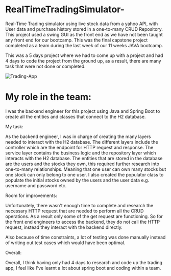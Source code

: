 # RealTimeTradingSimulator-
Real-Time Trading simulator using live stock data from a yahoo API, with User data and purchase history stored in a one-to-many CRUD Repository.
This project used a swing GUI as the front end as we have not been taught any front end for our bootcamp. 
This was the final capstone project completed as a team during the last week of our 11 weeks JAVA bootcamp.  

This was a 5 days project where we had to come up with a project and had 4 days to code the project from the ground up, as a result, 
there are many task that were not done or completed. 

![Trading-App](https://user-images.githubusercontent.com/79413585/224544865-68cbfce6-1720-437f-92e7-9cc26f51f7ba.png)


# My role in the team:

I was the backend engineer for this project using Java and Spring Boot to create all the entities and classes that connect to the H2 database.

My task: 

As the backend engineer, I was in charge of creating the many layers needed to interact with the H2 database. 
The different layers include the controller which are the endpoint for HTTP request and response. 
The service layer contains the business logic and the repository layer which interacts with the H2 database. 
The entities that are stored in the database are the users and the stocks they own, this required further research into one-to-many relationships. 
Meaning that one user can own many stocks but one stock can only belong to one user. 
I also created the populator class to populate the initial stocks owned by the users and the user data e.g. username and password etc.

Room for improvements:

Unfortunately, there wasn't enough time to complete and research the necessary HTTP request that are needed to perform all the CRUD operations. 
As a result only some of the get request are functioning. 
So for the front end engineers to access the backend, they do not call the HTTP request, instead they interact with the backend directly. 

Also because of time constraints, a lot of testing was done manually instead of writing out test cases which would have been optimal. 

Overall: 

Overall, I think having only had 4 days to research and code up the trading app, I feel like I've learnt a lot about spring boot and coding within a team. 
